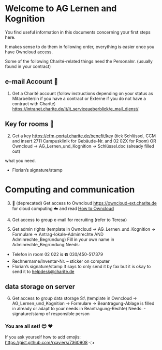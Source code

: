 # Welcome to AG Lernen and Kognition 

You find useful information in this documents concerning your first steps here.

It makes sense to do them in following order, everything is easier once you have Owncloud access.

Some of the following Charité-related things need the Personalnr. (usually found in your contract)

## e-mail Account :email:

1. Get a Charité account (follow instructions depending on your status as Mitarbeiter/in if you have a contract or Externe if you do not have a contract with Charité)
https://intranet.charite.de/it/it_serviceueberblick/e_mail_dienst/

## Key for rooms :key:

2. Get a key
https://cfm-portal.charite.de/benefit/key (tick Schlüssel, CCM and insert 2711 Campusklinik for Gebäude-Nr. and 02 02X for Room)
OR Owncloud -> AG_Lernen_und_Kognition -> Schlüssel.doc (already filled out)

what you need.

- Florian’s signature/stamp

# Computing and communication

3.  👷 (deprecated) Get access to Owncloud https://owncloud-ext.charite.de for cloud computing :cloud: and read [How to Owncloud](How_to_owncloud.md)

4. Get access to group e-mail for recruiting (refer to Teresa)

5. Get admin rights (template in Owncloud -> AG_Lernen_und_Kognition -> Formulare -> Antrag-lokale-Adminrechte AND Adminrechte_Begründung)
Fill in your own name in Adminrechte_Begründung
Needs:
- Telefon in room 02 022 is :phone: 030/450-517379
- Rechnername/Inventar-Nr. – sticker on computer
- Florian’s signature/stamp
It says to only send it by fax but it is okay to send it to helpdesk@charite.de

## data storage on server

6. Get access to group data storage S:\ (template in Owncloud -> AG_Lernen_und_Kognition -> Formulare -> Beantragung-Ablage is filled in already or adapt to your needs in Beantragung-Rechte)
Needs:
-signature/stamp of responsible person

### You are all set! :blush: :heart: 

If you ask yourself how to add emojis:
https://gist.github.com/rxaviers/7360908 :point_left: 
